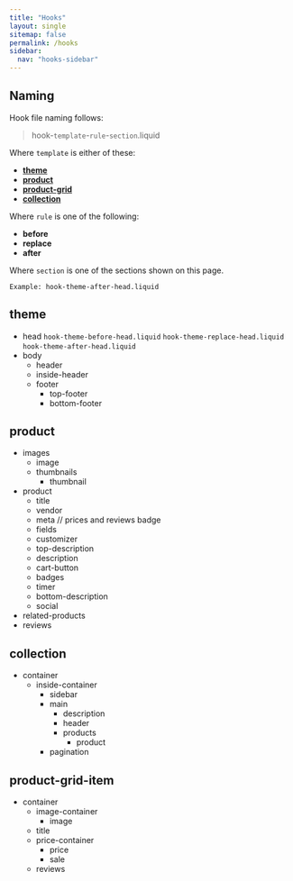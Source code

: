 ```yaml
---
title: "Hooks"
layout: single
sitemap: false
permalink: /hooks
sidebar:
  nav: "hooks-sidebar"
---
```

## Naming
Hook file naming follows:

> hook-`template`-`rule`-`section`.liquid

Where `template` is either of these: 
- **[theme](#theme)**
- **[product](#product)**
- **[product-grid](#product-grid)**
- **[collection](#collection)**

Where `rule` is one of the following:
- **before**
- **replace**
- **after**

Where `section` is one of the sections shown on this page.

``Example: hook-theme-after-head.liquid``

## theme 

- head `hook-theme-before-head.liquid` `hook-theme-replace-head.liquid` `hook-theme-after-head.liquid`
- body
    - header
    - inside-header
    - footer
        - top-footer
        - bottom-footer

## product

- images
    - image
    - thumbnails
        - thumbnail
- product
    - title
    - vendor
    - meta // prices and reviews badge
    - fields
    - customizer
    - top-description
    - description
    - cart-button
    - badges
    - timer
    - bottom-description
    - social
- related-products
- reviews

## collection

- container
    - inside-container
        - sidebar
        - main
            - description
            - header
            - products
                - product
        - pagination


## product-grid-item

- container
    - image-container
        - image
    - title
    - price-container
        - price
        - sale
    - reviews


